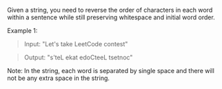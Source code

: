 Given a string, you need to reverse the order of characters in each word within a sentence while still preserving whitespace and initial word order.

Example 1:

>Input: "Let's take LeetCode contest"

>Output: "s'teL ekat edoCteeL tsetnoc"

Note: In the string, each word is separated by single space and there will not be any extra space in the string.

